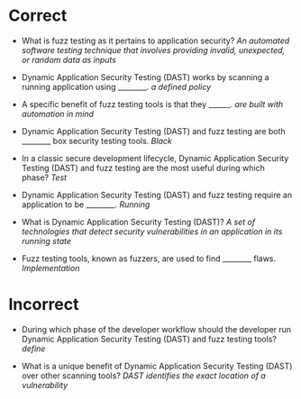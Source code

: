 # Correct
- What is fuzz testing as it pertains to application security?
 *An automated software testing technique that involves providing invalid, unexpected, or random data as inputs*

- Dynamic Application Security Testing (DAST) works by scanning a running application using ________.
 *a defined policy*

- A specific benefit of fuzz testing tools is that they ______.
 *are built with automation in mind*

- Dynamic Application Security Testing (DAST) and fuzz testing are both ________ box security testing tools.
 *Black*

- In a classic secure development lifecycle, Dynamic Application Security Testing (DAST) and fuzz testing are the most useful during which phase?
 *Test*

- Dynamic Application Security Testing (DAST) and fuzz testing require an application to be ________.
 *Running*

- What is Dynamic Application Security Testing (DAST)?
 *A set of technologies that detect security vulnerabilities in an application in its running state*

- Fuzz testing tools, known as fuzzers, are used to find ________ flaws.
 *Implementation*

# Incorrect
- During which phase of the developer workflow should the developer run Dynamic Application Security Testing (DAST) and fuzz testing tools?
 *define*

- What is a unique benefit of Dynamic Application Security Testing (DAST) over other scanning tools?
 *DAST identifies the exact location of a vulnerability*